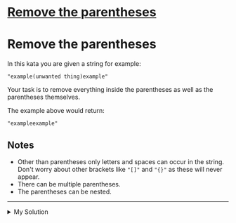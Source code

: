 # [Remove the parentheses](https://www.codewars.com/kata/5f7c38eb54307c002a2b8cc8)

# Remove the parentheses

In this kata you are given a string for example:

    "example(unwanted thing)example"

Your task is to remove everything inside the parentheses as well as the parentheses themselves.

The example above would return:

    "exampleexample"

## Notes

- Other than parentheses only letters and spaces can occur in the string. Don't worry about other brackets like `"[]"`
  and `"{}"` as these will never appear.
- There can be multiple parentheses.
- The parentheses can be nested.

---

<details><summary>My Solution</summary>

```js
function removeParentheses(s) {
  let result = "";
  let openParentheses = 0;

  for (let char of s) {
    if (char === "(") {
      openParentheses++;
    } else if (char === ")") {
      if (openParentheses > 0) {
        openParentheses--;
      } else {
        result += char;
      }
    } else if (openParentheses === 0) {
      result += char;
    }
  }

  return result;
}
```

</details>
